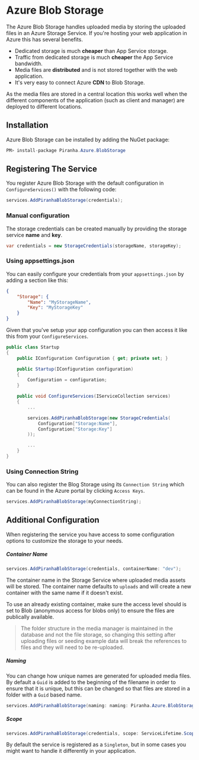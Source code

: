# Azure Blob Storage

The Azure Blob Storage handles uploaded media by storing the uploaded files in an Azure Storage Service. If you're hosting your web application in Azure this has several benefits.

* Dedicated storage is much **cheaper** than App Service storage.
* Traffic from dedicated storage is much **cheaper** the App Service bandwidth.
* Media files are **distributed** and is not stored together with the web application.
* It's very easy to connect Azure **CDN** to Blob Storage.

As the media files are stored in a central location this works well when the different components of the application (such as client and manager) are deployed to different locations.

## Installation

Azure Blob Storage can be installed by adding the NuGet package:

~~~ csharp
PM> install-package Piranha.Azure.BlobStorage
~~~

## Registering The Service
You register Azure Blob Storage with the default configuration in `ConfigureServices()` with the following code:

~~~ csharp
services.AddPiranhaBlobStorage(credentials);
~~~

### Manual configuration

The storage credentials can be created manually by providing the storage service **name** and **key**.

~~~ csharp
var credentials = new StorageCredentials(storageName, storageKey);
~~~

### Using appsettings.json

You can easily configure your credentials from your `appsettings.json` by adding a section like this:

~~~ json
{
    "Storage": {
        "Name": "MyStorageName",
        "Key": "MyStorageKey"
    }
}
~~~

Given that you've setup your app configuration you can then access it like this from your `ConfigureServices`.

~~~ csharp
public class Startup
{
    public IConfiguration Configuration { get; private set; }

    public Startup(IConfiguration configuration)
    {
        Configuration = configuration;
    }

    public void ConfigureServices(IServiceCollection services)
    {
        ...

        services.AddPiranhaBlobStorage(new StorageCredentials(
            Configuration["Storage:Name"],
            Configuration["Storage:Key"]
        ));

        ...
    }
}
~~~

### Using Connection String

You can also register the Blog Storage using its `Connection String` which can be found in the Azure portal by clicking `Access Keys`.

~~~ csharp
services.AddPiranhaBlobStorage(myConnectionString);
~~~

## Additional Configuration

When registering the service you have access to some configuration options to customize the storage to your needs.

##### Container Name

~~~ csharp
services.AddPiranhaBlobStorage(credentials, containerName: "dev");
~~~

The container name in the Storage Service where uploaded media assets will be stored. The container name defaults to `uploads` and will create a new container with the same name if it doesn't exist.

To use an already existing container, make sure the access level should is set to Blob (anonymous access for blobs only) to ensure the files are publically available.

> The folder structure in the media manager is maintained in the database and not the file storage, so changing this setting after uploading files or seeding example data will break the references to files and they will need to be re-uploaded.

##### Naming

You can change how unique names are generated for uploaded media files. By default a `Guid` is added to the beginning of the filename in order to ensure that it is unique, but this can be changed so that files are stored in a folder with a `Guid` based name.

~~~ csharp
services.AddPiranhaBlobStorage(naming: naming: Piranha.Azure.BlobStorageNaming.UniqueFolderNames);
~~~

##### Scope

~~~ csharp
services.AddPiranhaBlobStorage(credentials, scope: ServiceLifetime.Scoped);
~~~

By default the service is registered as a `Singleton`, but in some cases you might want to handle it differently in your application.

